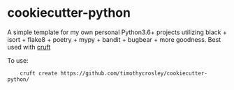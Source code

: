 # cookiecutter-python

A simple template for my own personal Python3.6+ projects utilizing black + isort + flake8 + poetry + mypy + bandit + bugbear + more goodness. Best used with [cruft](https://timothycrosley.github.io/cruft/)

To use:

        cruft create https://github.com/timothycrosley/cookiecutter-python/
